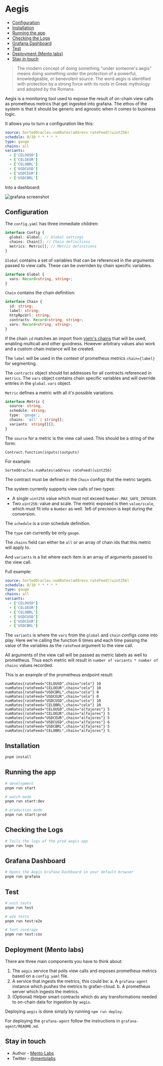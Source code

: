 # Aegis

- [Configuration](#configuration)
- [Installation](#installation)
- [Running the app](#running-the-app)
- [Checking the Logs](#checking-the-logs)
- [Grafana Dashboard](#grafana-dashboard)
- [Test](#test)
- [Deployment (Mento labs)](#deployment-mento-labs)
- [Stay in touch](#stay-in-touch)

> The modern concept of doing something "under someone's aegis" means doing something under the protection of a powerful, knowledgeable, or benevolent source. The word aegis is identified with protection by a strong force with its roots in Greek mythology and adopted by the Romans.

Aegis is a monitoring tool used to expose the result of on-chain view calls as prometheus metrics that get ingested into grafana.
The ethos of the system is that it should be generic and agnostic when it comes to business logic.

It allows you to turn a configuration like this:

```yaml
source: SortedOracles.numRates(address rateFeed)(uint256)
schedule: 0/10 * * * * *
type: gauge
chains: all
variants:
  - ['CELOUSD']
  - ['CELOEUR']
  - ['CELOBRL']
  - ['USDCUSD']
  - ['USDCEUR']
  - ['USDCBRL']
```

Into a dashboard:

![grafana screenshot](./docs/aegis-dashboard.png)

## Configuration

The `config.yaml` has three immediate children:

```typescript
interface Config {
  global: Global; // Global settings
  chains: Chain[]; // Chain definitions
  metrics: Metric[]; // Metric definitions
}
```

`Global` contains a set of variables that can be referenced in the arguments passed to view calls. These can be overriden by chain specific variables.

```typescript
interface Global {
  vars: Record<string, string>;
}
```

`Chain` contains the chain definition:

```typescript
interface Chain {
  id: string;
  label: string;
  httpRpcUrl: string;
  contracts: Record<string, string>;
  vars: Record<string, string>;
}
```

If the chain `id` matches an import from [viem's chains](https://viem.sh/docs/chains/celo) that will be used, enabling multicall and other goodness.
However arbitrary values also work and a custom chain instance will be created.

The `label` will be used in the context of prometheus metrics `chain={label}` for segmenting.

The `contracts` object should list addresses for all contracts referenced in `metrics`.
The `vars` object contains chain specific variables and will override entries in the `global.vars` object.

`Metric` defines a metric with all it's possible variations.

```typescript
interface Metric {
  source: string;
  schedule: string;
  type: 'gouge';
  chains: 'all' | string[];
  variants: string[][];
}
```

The `source` for a metric is the view call used. This should be a string of the form:

```sol
Contract.function(inputs)(outputs)
```

For example:

```sol
SortedOracles.numRates(address rateFeed)(uint256)
```

The contract must be defined in the `Chain` configs that the metric targets.

The system currently supports view calls of two types:

- A single `uint256` value which must not exceed `Number.MAX_SAFE_INTEGER`.
- Two `uint256`: value and scale. The metric exposed is then `value/scale`, which must fit into a `Number` as well. 1e6 of precision is kept during the conversion.

The `schedule` is a cron schedule definition.

The `type` can currently be only `gauge`.

The `chains` field can either be `all` or an array of chain ids that this metric will apply to.

And `variants` is a list where each item is an array of arguments passed to the view call.

Full example:

```yaml
source: SortedOracles.numRates(address rateFeed)(uint256)
schedule: 0/10 * * * * *
type: gauge
chains: all
variants:
  - ['CELOUSD']
  - ['CELOEUR']
  - ['CELOBRL']
  - ['USDCUSD']
  - ['USDCEUR']
  - ['USDCBRL']
```

The `variants` is where the `vars` from the `global` and `chain` configs come into play.
Here we're calling the function 6 times and each time passing the value of the variables as the `rateFeed` argument to the view call.

All arguments of the view call will be passed as metric labels as well to prometheus.
Thus each metric will result in `number of variants * number of chains` values recorded.

This is an example of the prometheus endpoint result:

```text
numRates{rateFeed="CELOUSD",chain="celo"} 10
numRates{rateFeed="CELOEUR",chain="celo"} 10
numRates{rateFeed="USDCBRL",chain="celo"} 0
numRates{rateFeed="USDCEUR",chain="celo"} 0
numRates{rateFeed="USDCUSD",chain="celo"} 10
numRates{rateFeed="CELOBRL",chain="celo"} 10
numRates{rateFeed="CELOUSD",chain="alfajores"} 5
numRates{rateFeed="CELOEUR",chain="alfajores"} 5
numRates{rateFeed="USDCEUR",chain="alfajores"} 5
numRates{rateFeed="USDCUSD",chain="alfajores"} 6
numRates{rateFeed="USDCBRL",chain="alfajores"} 5
numRates{rateFeed="CELOBRL",chain="alfajores"} 5
```

## Installation

```bash
pnpm install
```

## Running the app

```bash
# development
pnpm run start

# watch mode
pnpm run start:dev

# production mode
pnpm run start:prod
```

## Checking the Logs

```bash
# Tails the logs of the prod aegis app
pnpm run logs
```

## Grafana Dashboard

```bash
# Opens the Aegis Grafana Dashboard in your default browser
pnpm run grafana
```

## Test

```bash
# unit tests
pnpm run test

# e2e tests
pnpm run test:e2e

# test coverage
pnpm run test:cov
```

## Deployment (Mento labs)

There are three main components you have to think about:

1. The `aegis` service that polls view calls and exposes prometheus metrics based on a `config.yaml` file.
2. A service that ingests the metrics, this could be:
   a. A `grafana-agent` instance which pushes the metrics to grafan-cloud.
   b. A prometheus server which ingests the metrics.
3. (Optional) Helper smart contracts which do any transformations needed to on-chain data for ingestion by `aegis`.

Deploying `aegis` is done simply by running `npm run deploy`.

For deploying the `grafana-agent` follow the instructions in `grafana-agent/README.md`.

## Stay in touch

- Author - [Mento Labs](https://mentolabs.xyz)
- Twitter - [@mentolabs](https://twitter.com/mentolabs)
